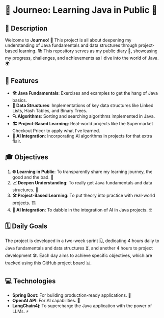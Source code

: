 # 🌟 Journeo: Learning Java in Public 🌟

## 📝 Description

Welcome to **Journeo**! 🚀 This project is all about deepening my understanding of Java fundamentals and data structures through project-based learning. 📚 This repository serves as my public diary 📖, showcasing my progress, challenges, and achievements as I dive into the world of Java. 🌍

## 🎯 Features

- **🛠 Java Fundamentals**: Exercises and examples to get the hang of Java basics.
- **🔗 Data Structures**: Implementations of key data structures like Linked Lists, Hash Tables, and Binary Trees.
- **🔍 Algorithms**: Sorting and searching algorithms implemented in Java.
- **🏗 Project-Based Learning**: Real-world projects like the Supermarket Checkout Pricer to apply what I've learned.
- **🤖 AI Integration**: Incorporating AI algorithms in projects for that extra flair.

## 🎓 Objectives

1. **🌐 Learning in Public**: To transparently share my learning journey, the good and the bad. 🌈
2. **📈 Deepen Understanding**: To really get Java fundamentals and data structures. 🎯
3. **🛠 Project-Based Learning**: To put theory into practice with real-world projects. 🏗
4. **🤖 AI Integration**: To dabble in the integration of AI in Java projects. 🤓

## 🗓 Daily Goals

The project is developed in a two-week sprint 🗓, dedicating 4 hours daily to Java fundamentals and data structures ⏳, and another 4 hours to project development 🛠. Each day aims to achieve specific objectives, which are tracked using this GitHub project board 📊.

## 💻 Technologies

- **Spring Boot**: For building production-ready applications. 🌱
- **OpenAI API**: For AI capabilities. 🤖
- **LangChain4j**: To supercharge the Java application with the power of LLMs. ⚡
